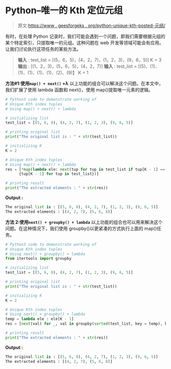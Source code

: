 # Python–唯一的 Kth 定位元组

> 原文:[https://www . geesforgeks . org/python-unique-kth-posted-元组/](https://www.geeksforgeeks.org/python-unique-kth-positioned-tuples/)

有时，在处理 Python 记录时，我们可能会遇到一个问题，即我们需要根据元组的某个特定索引，只提取唯一的元组。这种问题在 web 开发等领域可能会有应用。让我们讨论执行这项任务的某些方法。

> **输入** :
> test_list = [(5，6，5)，(4，2，7)，(1，2，3)，(9，6，5)]
> K = 3
> **输出** : [(1，2，3)，(5，6，5)，(4，2，7)]
> **输入** :
> test_list = [(5)、(1)、(1)、(1)、(1)、(1)、(2)、(9)】
> K = 1

**方法#1:使用`map() + next()` +λ**
以上功能的组合可以解决这个问题。在本文中，我们扩展了使用 lambda 函数和 next()，使用 map()提取唯一元素的逻辑。

```py
# Python3 code to demonstrate working of 
# Unique Kth index tuples
# Using map() + next() + lambda

# initializing list
test_list = [(5, 6, 8), (4, 2, 7), (1, 2, 3), (9, 6, 5)]

# printing original list
print("The original list is : " + str(test_list))

# initializing K 
K = 2

# Unique Kth index tuples
# Using map() + next() + lambda
res = [*map(lambda ele: next(tup for tup in test_list if tup[K - 1] == ele),
      {tup[K - 1] for tup in test_list})]

# printing result 
print("The extracted elements : " + str(res)) 
```

**Output :**

```py
The original list is : [(5, 6, 8), (4, 2, 7), (1, 2, 3), (9, 6, 5)]
The extracted elements : [(4, 2, 7), (5, 6, 8)]

```

**方法 2:使用`next() + groupby() + lambda`**
以上功能的组合也可以用来解决这个问题。在这种情况下，我们使用 groupby()以更紧凑的方式执行上面的 map()任务。

```py
# Python3 code to demonstrate working of 
# Unique Kth index tuples
# Using next() + groupby() + lambda
from itertools import groupby

# initializing list
test_list = [(5, 6, 8), (4, 2, 7), (1, 2, 3), (9, 6, 5)]

# printing original list
print("The original list is : " + str(test_list))

# initializing K 
K = 2

# Unique Kth index tuples
# Using next() + groupby() + lambda
temp = lambda ele : ele[K - 1]
res = [next(val) for _, val in groupby(sorted(test_list, key = temp), key = temp)]

# printing result 
print("The extracted elements : " + str(res)) 
```

**Output :**

```py
The original list is : [(5, 6, 8), (4, 2, 7), (1, 2, 3), (9, 6, 5)]
The extracted elements : [(4, 2, 7), (5, 6, 8)]

```